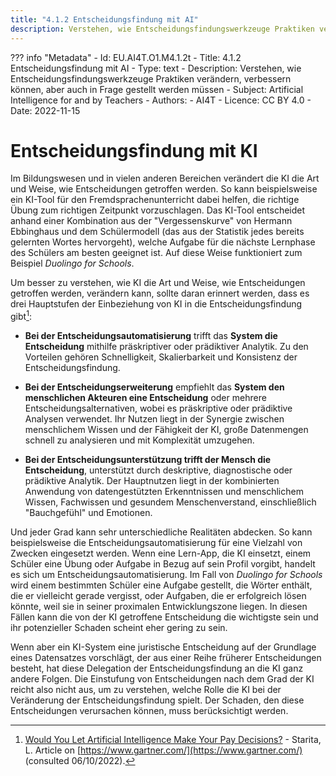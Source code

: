 ```yaml
---
title: "4.1.2 Entscheidungsfindung mit AI"
description: Verstehen, wie Entscheidungsfindungswerkzeuge Praktiken verändern, verbessern können, aber auch in Frage gestellt werden müssen
---
```

??? info "Metadata"
    - Id: EU.AI4T.O1.M4.1.2t
    - Title: 4.1.2 Entscheidungsfindung mit AI
    - Type: text
    - Description: Verstehen, wie Entscheidungsfindungswerkzeuge Praktiken verändern, verbessern können, aber auch in Frage gestellt werden müssen
    - Subject: Artificial Intelligence for and by Teachers
    - Authors:
        - AI4T 
    - Licence: CC BY 4.0
    - Date: 2022-11-15


# Entscheidungsfindung mit KI

Im Bildungswesen und in vielen anderen Bereichen verändert die KI die Art und Weise, wie Entscheidungen getroffen werden. So kann beispielsweise ein KI-Tool für den Fremdsprachenunterricht dabei helfen, die richtige Übung zum richtigen Zeitpunkt vorzuschlagen.
Das KI-Tool entscheidet anhand einer Kombination aus der "Vergessenskurve" von Hermann Ebbinghaus und dem Schülermodell (das aus der Statistik jedes bereits gelernten Wortes hervorgeht), welche Aufgabe für die nächste Lernphase des Schülers am besten geeignet ist. Auf diese Weise funktioniert zum Beispiel *Duolingo for Schools*.

Um besser zu verstehen, wie KI die Art und Weise, wie Entscheidungen getroffen werden, verändern kann, sollte daran erinnert werden, dass es drei Hauptstufen der Einbeziehung von KI in die Entscheidungsfindung gibt[^1]:

- **Bei der Entscheidungsautomatisierung** trifft das **System die Entscheidung** mithilfe präskriptiver oder prädiktiver Analytik. Zu den Vorteilen gehören Schnelligkeit, Skalierbarkeit und Konsistenz der Entscheidungsfindung.

- **Bei der Entscheidungserweiterung** empfiehlt das **System den menschlichen Akteuren eine Entscheidung** oder mehrere Entscheidungsalternativen, wobei es präskriptive oder prädiktive Analysen verwendet. Ihr Nutzen liegt in der Synergie zwischen menschlichem Wissen und der Fähigkeit der KI, große Datenmengen schnell zu analysieren und mit Komplexität umzugehen.

- **Bei der Entscheidungsunterstützung trifft der Mensch die Entscheidung**, unterstützt durch deskriptive, diagnostische oder prädiktive Analytik. Der Hauptnutzen liegt in der kombinierten Anwendung von datengestützten Erkenntnissen und menschlichem Wissen, Fachwissen und gesundem Menschenverstand, einschließlich "Bauchgefühl" und Emotionen.

Und jeder Grad kann sehr unterschiedliche Realitäten abdecken. So kann beispielsweise die Entscheidungsautomatisierung für eine Vielzahl von Zwecken eingesetzt werden. Wenn eine Lern-App, die KI einsetzt, einem Schüler eine Übung oder Aufgabe in Bezug auf sein Profil vorgibt, handelt es sich um Entscheidungsautomatisierung. Im Fall von *Duolingo for Schools* wird einem bestimmten Schüler eine Aufgabe gestellt, die Wörter enthält, die er vielleicht gerade vergisst, oder Aufgaben, die er erfolgreich lösen könnte, weil sie in seiner proximalen Entwicklungszone liegen. In diesen Fällen kann die von der KI getroffene Entscheidung die wichtigste sein und ihr potenzieller Schaden scheint eher gering zu sein.

Wenn aber ein KI-System eine juristische Entscheidung auf der Grundlage eines Datensatzes vorschlägt, der aus einer Reihe früherer Entscheidungen besteht, hat diese Delegation der Entscheidungsfindung an die KI ganz andere Folgen. Die Einstufung von Entscheidungen nach dem Grad der KI reicht also nicht aus, um zu verstehen, welche Rolle die KI bei der Veränderung der Entscheidungsfindung spielt. Der Schaden, den diese Entscheidungen verursachen können, muss berücksichtigt werden.

[^1]: [Would You Let Artificial Intelligence Make Your Pay Decisions?](https://www.gartner.com/smarterwithgartner/would-you-let-artificial-intelligence-make-your-pay-decisions) - Starita, L. Article on [https://www.gartner.com/](https://www.gartner.com/) (consulted 06/10/2022).
